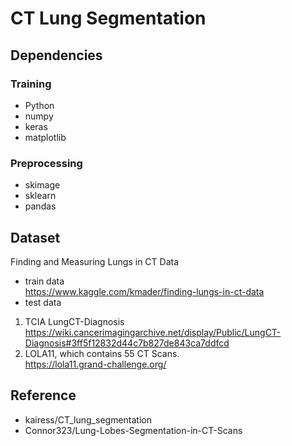 # CT Lung Segmentation

## Dependencies
### Training
- Python
- numpy
- keras
- matplotlib
### Preprocessing
- skimage
- sklearn
- pandas

## Dataset
Finding and Measuring Lungs in CT Data
- train data <br>
https://www.kaggle.com/kmader/finding-lungs-in-ct-data
- test data
1. TCIA LungCT-Diagnosis <br>
https://wiki.cancerimagingarchive.net/display/Public/LungCT-Diagnosis#3ff5f12832d44c7b827de843ca7ddfcd
2. LOLA11, which contains 55 CT Scans.<br>
https://lola11.grand-challenge.org/


## Reference
- kairess/CT_lung_segmentation <br>
- Connor323/Lung-Lobes-Segmentation-in-CT-Scans
